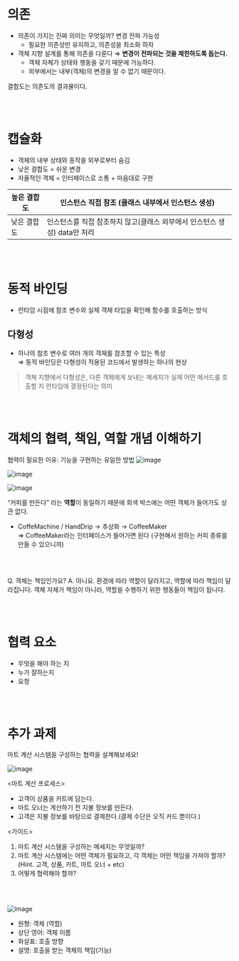 # 의존
- 의존이 가지는 진짜 의미는 무엇일까? 변경 전파 가능성
    - 필요한 의존성만 유지하고, 의존성을 최소화 하자
- 객체 지향 설계를 통해 의존을 다룬다 ⇒ **변경이 전파되는 것을 제한하도록 돕는다.**
    - 객체 자체가 상태와 행동을 갖기 때문에 가능하다.
    - 외부에서는 내부(객체)의 변경을 알 수 없기 때문이다.

결합도는 의존도의 결과물이다.

<br><br>

# 캡슐화

- 객체의 내부 상태와 동작을 외부로부터 숨김
- 낮은 결합도 = 쉬운 변경
- 자율적인 객체 = 인터페이스로 소통 + 마음대로 구현

| 높은 결합도 | 인스턴스 직접 참조 (클래스 내부에서 인스턴스 생성) |
| --- | --- |
| 낮은 결합도 | 인스턴스를 직접 참조하지 않고(클래스 외부에서 인스턴스 생성) data만 처리  |

<br><br>

# 동적 바인딩
- 런타임 시점에 참조 변수와 실제 객체 타입을 확인해 함수를 호출하는 방식


## 다형성

- 하나의 참조 변수로 여러 개의 객체를 참조할 수 있는 특성  
    ⇒ 동적 바인딩은 다형성이 적용된 코드에서 발생하는 하나의 현상

>객체 지향에서 다형성은, 다른 객체에게 보내는 메세지가 실제 어떤 메서드를 호출할 지 런타임에 결정된다는 의미

<br><br>

# 객체의 협력, 책임, 역할 개념 이해하기
협력이 필요한 이유: 기능을 구현하는 유일한 방법
![image](https://github.com/user-attachments/assets/69bc521f-8901-4cb3-8d22-07d14eedc1a0)

![image](https://github.com/user-attachments/assets/030e99c8-1aec-4953-9984-f1f8f1107015)

![image](https://github.com/user-attachments/assets/2d94f6dd-a0e0-41cb-9300-9a770707057a)

“커피를 만든다” 라는 **역할**이 동일하기 때문에 회색 박스에는 어떤 객체가 들어가도 상관 없다.

- CoffeMachine / HandDrip → 추상화 → CoffeeMaker  
⇒ CoffeeMaker라는 인터페이스가 들어가면 된다 (구현해서 원하는 커피 종류를 만들 수 있으니까)

<br><br>

Q. 객체는 책임인가요?
A. 아니요. 환경에 따라 역할이 달라지고, 역할에 따라 책임이 달라집니다. 객체 자체가 책임이 아니라, 역할을 수행하기 위한 행동들이 책임이 됩니다.

<br><br>

# 협력 요소
- 무엇을 해야 하는 지
- 누가 잘하는지
- 요청

<br><br>

# 추가 과제
마트 계산 시스템을 구성하는 협력을 설계해보세요!

![image](https://github.com/user-attachments/assets/50d9144a-dc35-4170-b4f1-c37cc87c9d74)

<마트 계산 프로세스>

- 고객이 상품을 카트에 담는다.
- 마트 오너는 계산하기 전 지불 정보를 만든다.
- 고객은 지불 정보를 바탕으로 결제한다.(결제 수단은 오직 카드 뿐이다.)

<가이드>

1. 마트 계산 시스템을 구성하는 메세지는 무엇일까?
2. 마트 계산 시스템에는 어떤 객체가 필요하고, 각 객체는 어떤 책임을 가져야 할까?
(Hint. 고객, 상품, 카트, 마트 오너 + etc)
3. 어떻게 협력해야 할까?

<br><br>

![image](https://github.com/user-attachments/assets/9032dd12-62d0-4886-aa93-0fa9d49c1494)


- 원형: 객체 (역할)
- 상단 영어: 객체 이름
- 화살표: 호출 방향
- 설명: 호출을 받는 객체의 책임(기능)